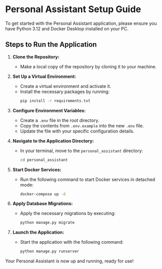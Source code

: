 
# Personal Assistant Setup Guide

To get started with the Personal Assistant application, please ensure you have Python 3.12 and Docker Desktop installed on your PC.

## Steps to Run the Application

1. **Clone the Repository:**
   - Make a local copy of the repository by cloning it to your machine.

2. **Set Up a Virtual Environment:**
   - Create a virtual environment and activate it.
   - Install the necessary packages by running:
     ```bash
     pip install -r requirements.txt
     ```

3. **Configure Environment Variables:**
   - Create a `.env` file in the root directory.
   - Copy the contents from `.env.example` into the new `.env` file.
   - Update the file with your specific configuration details.

4. **Navigate to the Application Directory:**
   - In your terminal, move to the `personal_assistant` directory:
     ```bash
     cd personal_assistant
     ```

5. **Start Docker Services:**
   - Run the following command to start Docker services in detached mode:
     ```bash
     docker-compose up -d
     ```

6. **Apply Database Migrations:**
   - Apply the necessary migrations by executing:
     ```bash
     python manage.py migrate
     ```

7. **Launch the Application:**
   - Start the application with the following command:
     ```bash
     python manage.py runserver
     ```

Your Personal Assistant is now up and running, ready for use!
